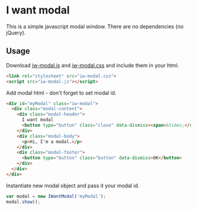 # I want modal
This is a simple javascript modal window. There are no dependencies (no jQuery).

## Usage
Download [iw-modal.js](https://raw.githubusercontent.com/kamgru/i-want-modal/master/dist/js/iw-modal.js) and [iw-modal.css](https://raw.githubusercontent.com/kamgru/i-want-modal/master/dist/css/iw-modal.css) and include them in your html.

```html
<link rel="stylesheet" src="iw-modal.css">
<script src="iw-modal.js"></script>
```

Add modal html - don't forget to set modal id.
```html
<div id="myModal" class="iw-modal">
  <div class="modal-content">
    <div class="modal-header">
      I want modal
      <button type="button" class="close" data-dismiss><span>&times;</span></button>
    </div>
    <div class="modal-body">
      <p>Hi, I'm a modal.</p>
    </div>
    <div class="modal-footer">
      <button type="button" class="button" data-dismiss>OK</button>
    </div>
  </div>
</div>
```

Instantiate new modal object and pass it your modal id.
```javascript
var modal = new IWantModal('myModal');
modal.show();
```
